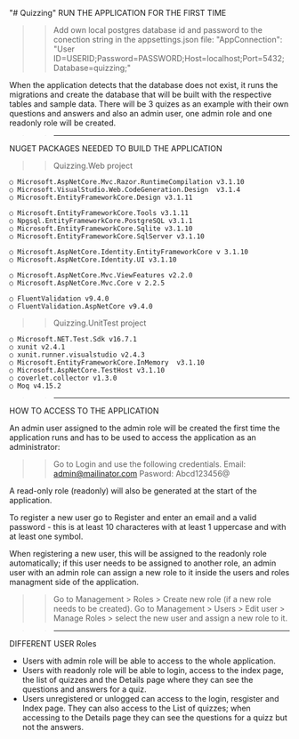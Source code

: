 "# Quizzing" 
RUN THE APPLICATION FOR THE FIRST TIME

>> Add own local postgres database id and password to the conection string in the appsettings.json file:
"AppConnection": "User ID=USERID;Password=PASSWORD;Host=localhost;Port=5432;Database=quizzing;"

When the application detects that the database does not exist,
it runs the migrations and create the database that will be built with the respective tables and sample data.
There will be 3 quizes as an example with their own questions and answers and also an admin user, one admin role and one readonly role will be created.

>>--------------------------

NUGET PACKAGES NEEDED TO BUILD THE APPLICATION

>>Quizzing.Web project

	○ Microsoft.AspNetCore.Mvc.Razor.RuntimeCompilation v3.1.10
	○ Microsoft.VisualStudio.Web.CodeGeneration.Design  v3.1.4
	○ Microsoft.EntityFrameworkCore.Design v3.1.11

	○ Microsoft.EntityFrameworkCore.Tools v3.1.11
	○ Npgsql.EntityFrameworkCore.PostgreSQL v3.1.1
	○ Microsoft.EntityFrameworkCore.Sqlite v3.1.10
	○ Microsoft.EntityFrameworkCore.SqlServer v3.1.10

	○ Microsoft.AspNetCore.Identity.EntityFrameworkCore v 3.1.10
	○ Microsoft.AspNetCore.Identity.UI v3.1.10
	
	○ Microsoft.AspNetCore.Mvc.ViewFeatures v2.2.0
	○ Microsoft.AspNetCore.Mvc.Core v 2.2.5
	
	○ FluentValidation v9.4.0
	○ FluentValidation.AspNetCore v9.4.0
	

>>Quizzing.UnitTest project

	○ Microsoft.NET.Test.Sdk v16.7.1
	○ xunit v2.4.1
	○ xunit.runner.visualstudio v2.4.3
	○ Microsoft.EntityFrameworkCore.InMemory  v3.1.10
	○ Microsoft.AspNetCore.TestHost v3.1.10
	○ coverlet.collector v1.3.0
	○ Moq v4.15.2

>>--------------------------

HOW TO ACCESS TO THE APPLICATION

An admin user assigned to the admin role will be created the first time the application runs
and has to be used to access the application as an administrator:

>> Go to Login and use the following credentials.
Email: admin@mailinator.com
Pasword: Abcd123456@

A read-only role (readonly) will also be generated at the start of the application.

To register a new user go to Register and enter an email and a valid password - this is at least
10 characteres with at least 1 uppercase and with at least one symbol.

When registering a new user, this will be assigned to the readonly role automatically;
if this user needs to be assigned to another role, an admin user with an admin role can
assign a new role to it inside the users and roles managment side of the application.

>> Go to Management > Roles > Create new role (if a new role needs to be created).
>> Go to Management > Users > Edit user > Manage Roles > select the new user and assign a new role to it.

>>--------------------------

DIFFERENT USER Roles

- Users with admin role will be able to access to the whole application.
- Users with readonly role will be able to login, access to the index page,
the list of quizzes and the Details page where they can see the questions and answers for a quiz.
- Users unregistered or unlogged can access to the login, resgister and Index page.
They can also access to the List of quizzes; when accessing to the Details page
they can see the questions for a quizz but not the answers.
